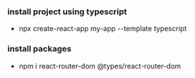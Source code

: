 ### install project using typescript
- npx create-react-app my-app --template typescript

### install packages
- npm i react-router-dom @types/react-router-dom